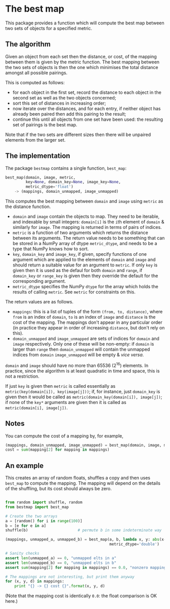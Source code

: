 # The best map
This package provides a function which will compute the best map
between two sets of objects for a specified metric.

## The algorithm
Given an object from each set then the distance, or cost, of the
mapping between them is given by the metric function.  The best
mapping between the two sets of objects is then the one which
minimises the total distance amongst all possible pairings.

This is computed as follows:
* for each object in the first set, record the distance to each object
  in the second set as well as the two objects concerned;
* sort this set of distances in increasing order;
* now iterate over the distances, and for each entry, if neither
  object has already been paired then add this pairing to the result;
* continue this until all objects from one set have been used: the
  resulting set of pairings is the best map.

Note that if the two sets are different sizes then there will be
unpaired elements from the larger set.

## The implementation
The package `bestmap` contains a single function, `best_map`:

```python
best_map(domain, image, metric,
         key=None, domain_key=None, image_key=None,
         metric_dtype='float')
    -> (mappings, domain_unmapped, image_unmapped)
```

This computes the best mapping between `domain` and `image` using
`metric` as the distance function.

* `domain` and `image` contain the objects to map.  They need to be
  iterable, and indexable by small integers: `domain[i]` is the `i`th
  element of `domain` & similarly for `image`. The mapping is returned
  in terms of pairs of indices.
* `metric` is a function of two arguments which returns the distance
  between its arguments.  The return value needs to be something that
  can be stored in a NumPy array of dtype `metric_dtype`, and needs to
  be a type that NumPy knows how to sort.
* `key`, `domain_key` and `image_key`, if given, specify functions of
  one argument which are applied to the elements of `domain` and
  `image` and should return a suitable value for an argument to
  `metric`.  If only `key` is given then it is used as the defaul for
  both `domain` and `range`, if `domain_key` or `range_key` is given
  then they override the default for the corresponding argument.
* `metric_dtype` specifies the NumPy `dtype` for the array which holds
  the results of calling `metric`.  See `metric` for constraints on
  this.

The return values are as follows.

* `mappings`: this is a list of tuples of the form `(from, to,
  distance)`, where `from` is an index of `domain`, `to` is an index
  of `image` and `distance` is the cost of the mapping.  The mappings
  don't appear in any particular order (in practice they appear in
  order of increasing `distance`, but don't rely on this).
* `domain_unmapped` and `image_unmapped` are sets of indices for
  `domain` and `image` respectively.  Only one of these will be
  non-empty: if `domain` is larger than `range` then `domain_unmapped`
  will contain the unmapped indices from `domain` `image_unmapped`
  will be empty & *vice versa*.

`domain` and `image` should have no more than 65536 ($2^{16}$)
elements.  In practice, since the algorithm is at least quadratic in
time and space, this is not a restriction.

If just `key` is given then `metric` is called essentially as
`metric(key(domain[i]), key(image[j]))`; if, for instance, just
`domain_key` is given then it would be called as
`metric(domain_key(domain[i]), image[j])`; if none of the `key*`
arguments are given then it is called as `metric(domain[i],
image[j])`.

## Notes
You can compute the cost of a mapping by, for example,

```python
(mappings, domain_unmapped, image_unmapped) = best_map(domain, image, metric)
cost = sum(mapping[2] for mapping in mappings)
```

## An example
This creates an array of random floats, shuffles a copy and then uses
`best_map` to compute the mapping.  The mapping will depend on the
details of the shuffling, but its cost should always be zero.

```python

from random import shuffle, random
from bestmap import best_map

# Create the two arrays
a = [random() for i in range(100)]
b = [e for e in a]
shuffle(b)                      # permute b in some indeterminate way

(mappings, unmapped_a, unmapped_b) = best_map(a, b, lambda x, y: abs(x-y),
                                              metric_dtype='double')

# Sanity checks
assert len(unmapped_a) == 0, "unmapped elts in a"
assert len(unmapped_b) == 0, "unmapped elts in b"
assert sum(mapping[2] for mapping in mappings) == 0.0, "nonzero mapping cost"

# The mappings are not interesting, but print them anyway
for (x, y, d) in mappings:
    print "{} -> {} cost {}".format(x, y, d)
```

(Note that the mapping cost is identically `0.0`: the float comparison
is OK here.)